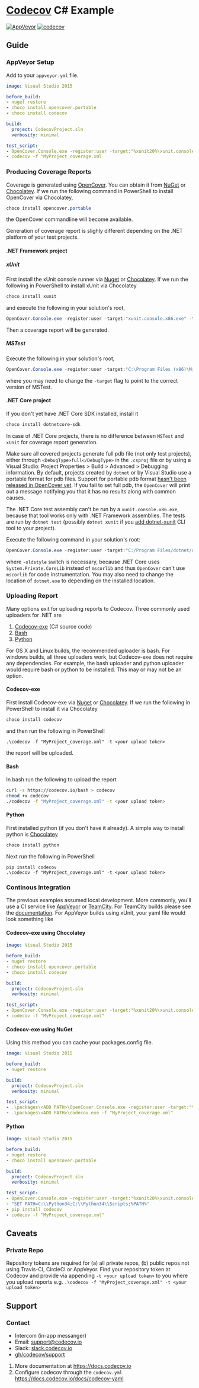 # [Codecov][1] C# Example

[![AppVeyor](https://img.shields.io/appveyor/ci/stevepeak/example-csharp.svg)](https://ci.appveyor.com/project/stevepeak/example-csharp/branch/master)
[![codecov](https://codecov.io/gh/codecov/example-csharp/branch/master/graph/badge.svg)](https://codecov.io/gh/codecov/example-csharp)

## Guide
### AppVeyor Setup
Add to your `appveyor.yml` file.
```yml
image: Visual Studio 2015

before_build:
- nuget restore
- choco install opencover.portable
- choco install codecov

build:
  project: CodecovProject.sln
  verbosity: minimal

test_script:
- OpenCover.Console.exe -register:user -target:"%xunit20%\xunit.console.x86.exe" -targetargs:".\MyUnitTests\bin\Debug\MyUnitTests.dll -noshadow" -filter:"+[UnitTestTargetProject*]* -[MyUnitTests*]*" -output:".\MyProject_coverage.xml"
- codecov -f "MyProject_coverage.xml
```
### Producing Coverage Reports
Coverage is generated using [OpenCover](https://github.com/OpenCover/opencover). You can obtain it from [NuGet](https://www.nuget.org/packages/opencover) or [Chocolatey](https://chocolatey.org/packages/opencover.portable). If we run the following command in PowerShell to install OpenCover via Chocolatey, 

```powershell
choco install opencover.portable
```

the OpenCover commandline will become available.

Generation of coverage report is slighly different depending on the .NET platform of your test projects.

#### .NET Framework project

##### xUnit

First install the xUnit console runner via [Nuget](https://www.nuget.org/packages/xunit.runner.console/2.3.0-beta1-build3642) or [Chocolatey](https://chocolatey.org/packages/XUnit). If we run the following in PowerShell to install xUnit via Chocolatey

```powershell
choco install xunit
```

and execute the following in your solution's root,

```powershell
OpenCover.Console.exe -register:user -target:"xunit.console.x86.exe" -targetargs:".\MyUnitTests\bin\Debug\MyUnitTests.dll -noshadow" -filter:"+[UnitTestTargetProject*]* -[MyUnitTests*]*" -output:".\MyProject_coverage.xml"
```

Then a coverage report will be generated.

##### MSTest

Execute the following in your solution's root,

```powershell
OpenCover.Console.exe -register:user -target:"C:\Program Files (x86)\Microsoft Visual Studio 14.0\Common7\IDE\MSTest.exe" -targetargs:"/testcontainer:"".\MyUnitTests\bin\Debug\MyUnitTests.dll" -filter:"+[UnitTestTargetProject*]* -[MyUnitTests*]*" -output:".\MyProject_coverage.xml"
```

where you may need to change the `-target` flag to point to the correct version of MSTest.


#### .NET Core project

If you don't yet have .NET Core SDK installed, install it

```powershell
choco install dotnetcore-sdk
```

In case of .NET Core projects, there is no difference between `MSTest` and `xUnit` for coverage report generation.

Make sure all covered projects generate full pdb file (not only test projects), either through `<DebugType>full</DebugType>` in the `.csproj` file or by using a Visual Studio: Project Properties > Build > Advanced > Debugging information. By default, projects created by `dotnet` or by Visual Studio use a portable format for pdb files. Support for portable pdb format [hasn't been released in OpenCover yet](https://github.com/OpenCover/opencover/issues/610). If you fail to set full pdb, the `OpenCover` will print out a message notifying you that it has no results along with common causes.

The .NET Core test assembly can't be run by a `xunit.console.x86.exe`, because that tool works only with .NET Framework assemblies. The tests are run by `dotnet test` (possibly `dotnet xunit` if you [add dotnet-xunit](https://xunit.github.io/docs/getting-started-dotnet-core.html#create-project) CLI tool to your project).

Execute the following command in your solution's root:

```powershell
OpenCover.Console.exe -register:user -target:"C:/Program Files/dotnet/dotnet.exe" -targetargs:test -filter:"+[UnitTestTargetProject*]* -[MyUnitTests*]*" -output:".\MyProject_coverage.xml" -oldstyle
```

where `-oldstyle` switch is necessary, because .NET Core uses `System.Private.CoreLib` instead of `mscorlib` and thus `OpenCover` can't use  `mscorlib` for code instrumentation. You may also need to change the location of `dotnet.exe` to depending on the installed location.

### Uploading Report

Many options exit for uploading reports to Codecov. Three commonly used uploaders for .NET are

1. [Codecov-exe](https://github.com/codecov/codecov-exe) (C# source code)
2. [Bash](https://github.com/codecov/codecov-bash)
3. [Python](https://github.com/codecov/codecov-python)

For OS X and Linux builds, the recommended uploader is bash. For windows builds, all three uploaders work, but Codecov-exe does not require any dependencies. For example, the bash uploader and python uploader would require bash or python to be installed. This may or may not be an option.

#### Codecov-exe

First install Codecov-exe via [Nuget](https://www.nuget.org/packages/Codecov/) or [Chocolatey](https://chocolatey.org/packages/codecov). If we run the following in PowerShell to install it via Chocolatey

```powershell
choco install codecov
```

and then run the following in PowerShell

```
.\codecov -f "MyProject_coverage.xml" -t <your upload token>
```

the report will be uploaded.

#### Bash

In bash run the following to upload the report

```bash
curl -s https://codecov.io/bash > codecov
chmod +x codecov
./codecov -f "MyProject_coverage.xml" -t <your upload token>
```

#### Python
 
First installed python (if you don't have it already). A simple way to install python is [Chocolatey](https://chocolatey.org/packages/python)

```powershell
choco install python
```

Next run the following in PowerShell

```
pip install codecov
.\codecov -f "MyProject_coverage.xml" -t <your upload token>
```

### Continous Integration

The previous examples assumed local development. More commonly, you'll use a CI service like [AppVeyor](https://www.appveyor.com/) or [TeamCity](https://www.jetbrains.com/teamcity/). For TeamCity builds please see the [documentation](https://github.com/codecov/codecov-exe#teamcity). For AppVeyor builds using xUnit, your yaml file would look something like

#### Codecov-exe using Chocolatey

```yaml
image: Visual Studio 2015

before_build:
- nuget restore
- choco install opencover.portable
- choco install codecov

build:
  project: CodecovProject.sln
  verbosity: minimal

test_script:
- OpenCover.Console.exe -register:user -target:"%xunit20%\xunit.console.x86.exe" -targetargs:".\MyUnitTests\bin\Debug\MyUnitTests.dll -noshadow" -filter:"+[UnitTestTargetProject*]* -[MyUnitTests*]*" -output:".\MyProject_coverage.xml"
- codecov -f "MyProject_coverage.xml"
```

#### Codecov-exe using NuGet

Using this method you can cache your packages.config file.

```yaml
image: Visual Studio 2015

before_build:
- nuget restore

build:
  project: CodecovProject.sln
  verbosity: minimal

test_script:
- .\packages\<ADD PATH>\OpenCover.Console.exe -register:user -target:"%xunit20%\xunit.console.x86.exe" -targetargs:".\MyUnitTests\bin\Debug\MyUnitTests.dll -noshadow" -filter:"+[UnitTestTargetProject*]* -[MyUnitTests*]*" -output:".\MyProject_coverage.xml"
- .\packages\<ADD PATH>\codecov.exe -f "MyProject_coverage.xml"
```

#### Python

```yaml
image: Visual Studio 2015

before_build:
- nuget restore
- choco install opencover.portable

build:
  project: CodecovProject.sln
  verbosity: minimal

test_script:
- OpenCover.Console.exe -register:user -target:"%xunit20%\xunit.console.x86.exe" -targetargs:".\MyUnitTests\bin\Debug\MyUnitTests.dll -noshadow" -filter:"+[UnitTestTargetProject*]* -[MyUnitTests*]*" -output:".\MyProject_coverage.xml"
- "SET PATH=C:\\Python34;C:\\Python34\\Scripts;%PATH%"
- pip install codecov
- codecov -f "MyProject_coverage.xml"
```

## Caveats
### Private Repo
Repository tokens are required for (a) all private repos, (b) public repos not using Travis-CI, CircleCI or AppVeyor. Find your repository token at Codecov and provide via appending `-t <your upload token>` to you where you upload reports e.g. `.\codecov -f "MyProject_coverage.xml" -t <your upload token>`

## Support
### Contact
- Intercom (in-app messanger)
- Email: [support@codecov.io](mailto:support@codecov.io)
- Slack: [slack.codecov.io](https://slack.codecov.io)
- [gh/codecov/support](https://github.com/codecov/support)

1. More documentation at https://docs.codecov.io
2. Configure codecov through the `codecov.yml`  https://docs.codecov.io/docs/codecov-yaml

[1]: https://codecov.io/
